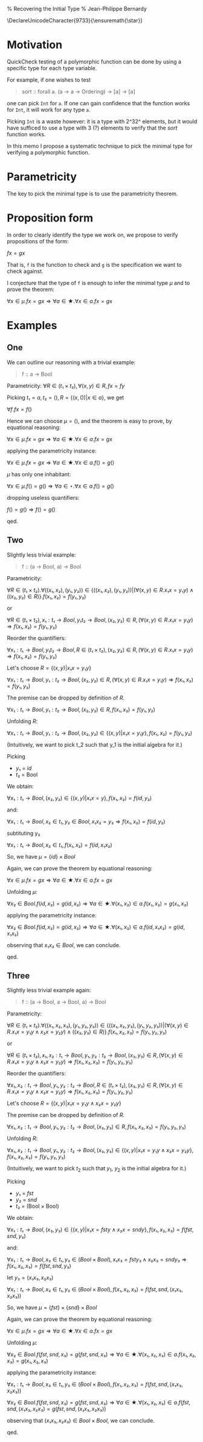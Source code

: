 % Recovering the Initial Type 
% Jean-Philippe Bernardy


\DeclareUnicodeCharacter{9733}{\ensuremath{\star}} 

# Motivation

QuickCheck testing of a polymorphic function can be done by using a specific
type for each type variable.

For example, if one wishes to test

> sort :: forall a. (a -> a -> Ordering) -> [a] -> [a]

one can pick `Int` for `a`. If one can gain confidence that the function works for `Int`, 
it will work for any type `a`.


Picking `Int` is a waste however: it is a type with 2^32^ elements, but it would
have sufficed to use a type with $3$ (?) elements to verify that the $sort$ function
works.

In this memo I propose a systematic technique to pick the minimal type for verifying a 
polymorphic function.



# Parametricity

The key to pick the minimal type is to use the parametricity theorem. 



# Proposition form

In order to clearly identify the type we work on, we propose to verify propositions of the form:

$f x = g x$

That is, `f` is the function to check and `g` is the specification we want to check against.

I conjecture that the type of `f` is enough to infer the minimal type $μ$
and to prove the theorem:

$∀ x ∈ μ. f x = g x ⇒ ∀ a ∈ ★. ∀ x ∈ a. f x = g x$

# Examples

## One

We can outline our reasoning with a trivial example:

> f :: a -> Bool

Parametricity: $∀ R ∈ (t₁ × t₂), ∀ (x,y) ∈ R, f x = f y$

Picking $t₁ = a, t₂ = (), R = \{(x,()) | x ∈ a\}$, we get 

$∀ f. f x = f ()$

Hence we can choose $μ = ()$, and the theorem is easy to prove, by equational reasoning:

$∀ x ∈ μ. f x = g x ⇒ ∀ a ∈ ★. ∀ x ∈ a. f x = g x$

applying the parametricity instance:

$∀ x ∈ μ. f x = g x ⇒ ∀ a ∈ ★. ∀ x ∈ a. f () = g ()$

$μ$ has only one inhabitant:

$∀ x ∈ μ. f () = g () ⇒ ∀ a ∈ ⋆. ∀ x ∈ a. f () = g ()$

dropping useless quantifiers:

$f () = g () ⇒ f () = g ()$

qed.


## Two

Slightly less trivial example:


> f :: (a -> Bool, a)  -> Bool

Parametricity: 

$∀ R ∈ (t₁ × t₂). ∀ ((x₁,x₂),(y₁,y₂)) ∈ \{((x₁, x₂), (y₁, y₂)) |
       (∀ (x, y) ∈ R. x₁ x = y₁ y) ∧ ((x₂, y₂) ∈ R)\}.f (x₁,x₂) = f (y₁,y₂)$

or

$∀ R ∈ (t₁ × t₂), x₁ : t₁ → Bool, y₁ t₂ → Bool, (x₂,y₂) ∈ R,
       (∀ (x, y) ∈ R. x₁ x = y₁ y) ⇒ f (x₁,x₂) = f (y₁,y₂)$


Reorder the quantifiers:

$∀ x₁ : t₁ → Bool, y₁ t₂ → Bool, R ∈ (t₁ × t₂), (x₂,y₂) ∈ R,
       (∀ (x, y) ∈ R. x₁ x = y₁ y) ⇒ f (x₁,x₂) = f (y₁,y₂)$


Let's choose $R = \{(x,y) | x₁ x = y₁ y\}$

$∀ x₁ : t₁ → Bool, y₁ : t₂ → Bool, (x₂,y₂) ∈ R,
       (∀ (x, y) ∈ R. x₁ x = y₁ y) ⇒ f (x₁,x₂) = f (y₁,y₂)$

The premise can be dropped by definition of $R$.

$∀ x₁ : t₁ → Bool, y₁ : t₂ → Bool, (x₂,y₂) ∈ R, f (x₁,x₂) = f (y₁,y₂)$

Unfolding $R$:

$∀ x₁ : t₁ → Bool, y₁ : t₂ → Bool, (x₂,y₂) ∈ \{(x,y) | x₁ x = y₁ y\}, f (x₁,x₂) = f (y₁,y₂)$


(Intuitively, we want to pick t_2 such that y_1 is the initial algebra for it.)

Picking

  * $y₁$ = $id$
  * $t₂$ = Bool


We obtain:

$∀ x₁ : t₁ → Bool, (x₂,y₂) ∈ \{(x,y) | x₁ x = y\}, f (x₁,x₂) = f (id,y₂)$

and:

$∀ x₁ : t₁ → Bool, x₂ ∈ t₁,y₂ ∈ Bool,  x₁ x₂ = y₂ ⇒ f (x₁,x₂) = f (id,y₂)$

subtituting y₂

$∀ x₁ : t₁ → Bool, x₂ ∈ t₁, f (x₁,x₂) = f (id,x₁ x₂)$

So, we have $μ = \{id\} × Bool$

Again, we can prove the theorem by equational reasoning:

$∀ x ∈ μ. f x = g x ⇒ ∀ a ∈ ★. ∀ x ∈ a. f x = g x$

Unfolding $μ$:

$∀ x₂ ∈ Bool. f (id,x₂) = g (id,x₂) ⇒ ∀ a ∈ ★. ∀ (x₁,x₂) ∈ a. f (x₁,x₂) = g (x₁,x₂)$

applying the parametricity instance:

$∀ x₂ ∈ Bool. f (id,x₂) = g (id,x₂) ⇒ ∀ a ∈ ★. ∀ (x₁,x₂) ∈ a. f (id,x₁ x₂) = g (id,x₁ x₂)$

observing that $x₁ x₂ ∈ Bool$, we can conclude.

qed.


## Three

Slightly less trivial example again:


> f :: (a -> Bool, a -> Bool, a)  -> Bool

Parametricity: 

$∀ R ∈ (t₁ × t₂). ∀ ((x₁,x₂,x₃),(y₁,y₂,y₃)) ∈ \{((x₁, x₂, y₃), (y₁, y₂, y₃)) |
       (∀ (x, y) ∈ R. x₁ x = y₁ y ∧ x₂ x = y₂ y) ∧ ((x₃, y₃) ∈ R)\}.f (x₁,x₂,x₃) = f (y₁,y₂,y₃)$

or

$∀ R ∈ (t₁ × t₂), x₁,x₂ : t₁ → Bool, y₁,y₂ : t₂ → Bool, (x₃,y₃) ∈ R,
       (∀ (x,y) ∈ R. x₁ x = y₁ y ∧ x₂ x = y₂ y) ⇒ f (x₁,x₂,x₃) = f (y₁,y₂,y₃)$


Reorder the quantifiers:

$∀ x₁,x₂ : t₁ → Bool, y₁,y₂ : t₂ → Bool, R ∈ (t₁ × t₂), (x₃,y₃) ∈ R,
       (∀ (x,y) ∈ R. x₁ x = y₁ y ∧ x₂ x = y₂ y) ⇒ f (x₁,x₂,x₃) = f (y₁,y₂,y₃)$



Let's choose $R = \{(x,y) | x₁ x = y₁ y ∧ x₂ x = y₂ y\}$


The premise can be dropped by definition of $R$.

$∀ x₁,x₂ : t₁ → Bool, y₁,y₂ : t₂ → Bool, (x₃,y₃) ∈ R,
       f (x₁,x₂,x₃) = f (y₁,y₂,y₃)$


Unfolding $R$:

$∀ x₁,x₂ : t₁ → Bool, y₁,y₂ : t₂ → Bool, (x₃,y₃) ∈ \{(x,y) | x₁ x = y₁ y ∧ x₂ x = y₂ y\},
       f (x₁,x₂,x₃) = f (y₁,y₂,y₃)$



(Intuitively, we want to pick $t_2$ such that $y_1$, $y_2$ is the initial algebra for it.)

Picking

  * $y₁$ = $fst$
  * $y₂$ = $snd$
  * $t₂$ = (Bool × Bool)


We obtain:

$∀ x₁ : t₁ → Bool, (x₃,y₃) ∈ \{(x,y) | x₁ x = fst y ∧ x₂ x = snd y\}, f (x₁,x₂,x₃) = f (fst,snd,y₃)$

and:

$∀ x₁ : t₁ → Bool, x₃ ∈ t₁, y₃ ∈ (Bool × Bool), x₁ x₃ = fst y₃ ∧ x₂ x₃ = snd y₃ ⇒ f (x₁,x₂,x₃) = f (fst,snd,y₃)$

let $y₃ = (x₁ x₃, x₂ x₃)$

$∀ x₁ : t₁ → Bool, x₃ ∈ t₁, y₃ ∈ (Bool × Bool), f (x₁,x₂,x₃) = f (fst,snd,(x₁ x₃, x₂ x₃))$


So, we have $μ = \{fst\} × \{snd\} × Bool$

Again, we can prove the theorem by equational reasoning:

$∀ x ∈ μ. f x = g x ⇒ ∀ a ∈ ★. ∀ x ∈ a. f x = g x$

Unfolding $μ$:

$∀ x₂ ∈ Bool. f (fst,snd,x₃) = g (fst,snd,x₃) ⇒ ∀ a ∈ ★. ∀ (x₁,x₂,x₃) ∈ a. f (x₁,x₂,x₃) = g (x₁,x₂,x₃)$

applying the parametricity instance:

$∀ x₁ : t₁ → Bool, x₃ ∈ t₁, y₃ ∈ (Bool × Bool), f (x₁,x₂,x₃) = f (fst,snd,(x₁ x₃, x₂ x₃))$

$∀ x₂ ∈ Bool. f (fst,snd,x₃) = g (fst,snd,x₃) ⇒ ∀ a ∈ ★. ∀ (x₁,x₂,x₃) ∈ a. f (fst,snd,(x₁ x₃, x₂ x₃) = g (fst,snd,(x₁ x₃, x₂ x₃))$

observing that $(x₁ x₃, x₂ x₃) ∈ Bool × Bool$, we can conclude.

qed.
